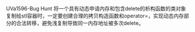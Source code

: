 UVa1596-Bug Hunt
	将一个具有动态申请内存和包含delete的析构函数的类对象复制给stl容器时，一定要创建合理的拷贝构造函数和operator=，实现动态内存部分的合法转移，避免浅复制导致同一内存地址被多次delete。
